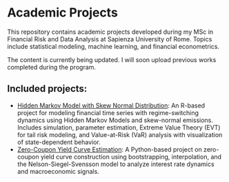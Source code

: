 # Academic Projects

This repository contains academic projects developed during my MSc in Financial Risk and Data Analysis at Sapienza University of Rome. Topics include statistical modeling, machine learning, and financial econometrics.

The content is currently being updated. I will soon upload previous works completed during the program.

## Included projects:
- [Hidden Markov Model with Skew Normal Distribution](HMM_Regime_Detection_Final.md): An R-based project for modeling financial time series with regime-switching dynamics using Hidden Markov Models and skew-normal emissions. Includes simulation, parameter estimation, Extreme Value Theory (EVT) for tail risk modeling, and Value-at-Risk (VaR) analysis with visualization of state-dependent behavior.
- [Zero-Coupon Yield Curve Estimation](ZeroCoupon_Curve.pdf): A Python-based project on zero-coupon yield curve construction using bootstrapping, interpolation, and the Nelson-Siegel-Svensson model to analyze interest rate dynamics and macroeconomic signals. 
